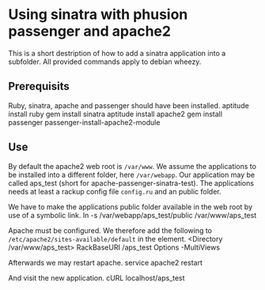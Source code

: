 # Using sinatra with phusion passenger and apache2

This is a short destription of how to add a sinatra application into a subfolder. All provided commands apply to debian wheezy.

## Prerequisits

Ruby, sinatra, apache and passenger should have been installed.
      aptitude install ruby
      gem install sinatra
      aptitude install apache2
      gem install passenger
      passenger-install-apache2-module

## Use

By default the apache2 web root is `/var/www`. We assume the applications to be installed into a different folder, here `/var/webapp`. Our application may be called aps_test (short for apache-passenger-sinatra-test). The applications needs at least a rackup config file `config.ru` and an public folder.

We have to make the applications public folder available in the web root by use of a symbolic link.
   ln -s /var/webapp/aps_test/public /var/www/aps_test

Apache must be configured. We therefore add the following to `/etc/apache2/sites-available/default` in the <VirtualHost> element.
       <Directory /var/www/aps_test>
        RackBaseURI /aps_test
         Options -MultiViews
       </Directory>

Afterwards we may restart apache.
           service apache2 restart

And visit the new application.
    cURL localhost/aps_test